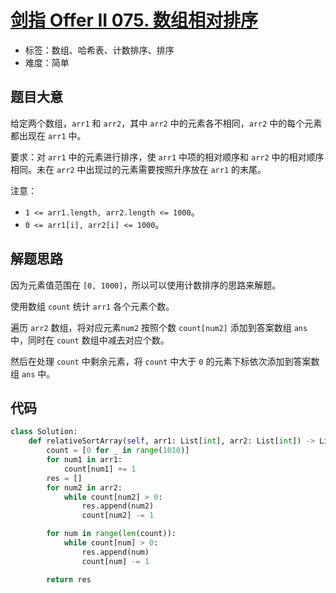 # [剑指 Offer II 075. 数组相对排序](https://leetcode.cn/problems/0H97ZC/)

- 标签：数组、哈希表、计数排序、排序
- 难度：简单

## 题目大意

给定两个数组，`arr1` 和 `arr2`，其中 `arr2` 中的元素各不相同，`arr2` 中的每个元素都出现在 `arr1` 中。

要求：对 `arr1` 中的元素进行排序，使 `arr1` 中项的相对顺序和 `arr2` 中的相对顺序相同。未在 `arr2` 中出现过的元素需要按照升序放在 `arr1` 的末尾。

注意：

- `1 <= arr1.length, arr2.length <= 1000`。
- `0 <= arr1[i], arr2[i] <= 1000`。

## 解题思路

因为元素值范围在 `[0, 1000]`，所以可以使用计数排序的思路来解题。

使用数组 `count` 统计 `arr1` 各个元素个数。

遍历 `arr2` 数组，将对应元素`num2` 按照个数 `count[num2]` 添加到答案数组 `ans` 中，同时在 `count` 数组中减去对应个数。

然后在处理 `count` 中剩余元素，将 `count` 中大于 `0` 的元素下标依次添加到答案数组 `ans` 中。

## 代码

```python
class Solution:
    def relativeSortArray(self, arr1: List[int], arr2: List[int]) -> List[int]:
        count = [0 for _ in range(1010)]
        for num1 in arr1:
            count[num1] += 1
        res = []
        for num2 in arr2:
            while count[num2] > 0:
                res.append(num2)
                count[num2] -= 1

        for num in range(len(count)):
            while count[num] > 0:
                res.append(num)
                count[num] -= 1

        return res
```

